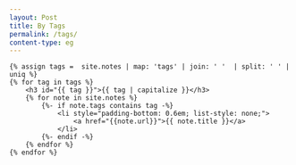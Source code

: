 ```yaml
---
layout: Post
title: By Tags
permalink: /tags/
content-type: eg
---
```


<style>
.category-content a {
    text-decoration: none;
    color: #4183c4;
}

.category-content a:hover {
    text-decoration: underline;
    color: #4183c4;
}
</style>

<main>

    {% assign tags =  site.notes | map: 'tags' | join: ' '  | split: ' ' | uniq %}
    {% for tag in tags %}
        <h3 id="{{ tag }}">{{ tag | capitalize }}</h3>
        {% for note in site.notes %}
            {%- if note.tags contains tag -%}
                <li style="padding-bottom: 0.6em; list-style: none;">
                    <a href="{{note.url}}">{{ note.title }}</a>
                </li>
            {%- endif -%}
        {% endfor %}
    {% endfor %}
</main>
